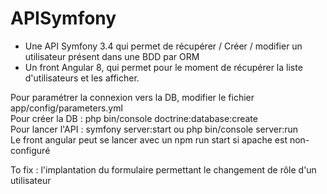 # APISymfony
- Une API Symfony 3.4 qui permet de récupérer / Créer / modifier un utilisateur présent dans une BDD par ORM 
- Un front Angular 8, qui permet pour le moment de récupérer la liste d'utilisateurs et les afficher.

Pour paramétrer la connexion vers la DB, modifier le fichier app/config/parameters.yml   
Pour créer la DB : php bin/console doctrine:database:create   
Pour lancer l'API : symfony server:start ou php bin/console server:run    
Le front angular peut se lancer avec un npm run start si apache est non-configuré

To fix : l'implantation du formulaire permettant le changement de rôle d'un utilisateur
